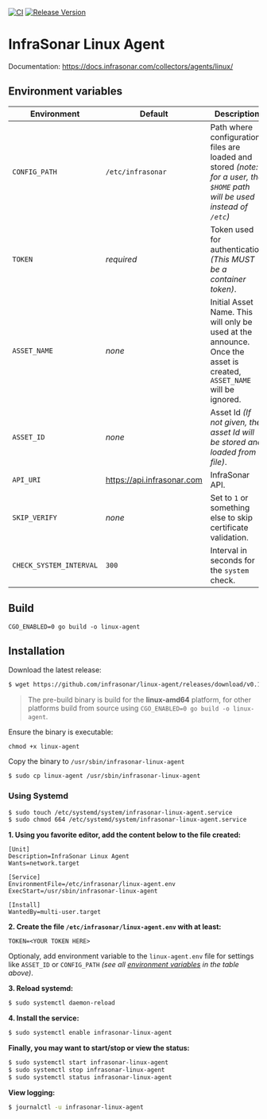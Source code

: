 [![CI](https://github.com/infrasonar/linux-agent/workflows/CI/badge.svg)](https://github.com/infrasonar/linux-agent/actions)
[![Release Version](https://img.shields.io/github/release/infrasonar/linux-agent)](https://github.com/infrasonar/linux-agent/releases)

# InfraSonar Linux Agent

Documentation: https://docs.infrasonar.com/collectors/agents/linux/

## Environment variables

Environment                 | Default                       | Description
----------------------------|-------------------------------|-------------------
`CONFIG_PATH`       		| `/etc/infrasonar` 			| Path where configuration files are loaded and stored _(note: for a user, the `$HOME` path will be used instead of `/etc`)_
`TOKEN`                     | _required_                    | Token used for authentication _(This MUST be a container token)_.
`ASSET_NAME`                | _none_                        | Initial Asset Name. This will only be used at the announce. Once the asset is created, `ASSET_NAME` will be ignored.
`ASSET_ID`                  | _none_                        | Asset Id _(If not given, the asset Id will be stored and loaded from file)_.
`API_URI`                   | https://api.infrasonar.com    | InfraSonar API.
`SKIP_VERIFY`               | _none_                        | Set to `1` or something else to skip certificate validation.
`CHECK_SYSTEM_INTERVAL`     | `300`                         | Interval in seconds for the `system` check.


## Build
```
CGO_ENABLED=0 go build -o linux-agent
```

## Installation

Download the latest release:
```bash
$ wget https://github.com/infrasonar/linux-agent/releases/download/v0.1.0/linux-agent
```

> The pre-build binary is build for the **linux-amd64** platform, for other platforms build from source using `CGO_ENABLED=0 go build -o linux-agent`.

Ensure the binary is executable:
```
chmod +x linux-agent
```

Copy the binary to `/usr/sbin/infrasonar-linux-agent`

```
$ sudo cp linux-agent /usr/sbin/infrasonar-linux-agent
```

### Using Systemd

```bash
$ sudo touch /etc/systemd/system/infrasonar-linux-agent.service
$ sudo chmod 664 /etc/systemd/system/infrasonar-linux-agent.service
```

**1. Using you favorite editor, add the content below to the file created:**

```
[Unit]
Description=InfraSonar Linux Agent
Wants=network.target

[Service]
EnvironmentFile=/etc/infrasonar/linux-agent.env
ExecStart=/usr/sbin/infrasonar-linux-agent

[Install]
WantedBy=multi-user.target
```

**2. Create the file `/etc/infrasonar/linux-agent.env` with at least:**

```
TOKEN=<YOUR TOKEN HERE>
```

Optionaly, add environment variable to the `linux-agent.env` file for settings like `ASSET_ID` or `CONFIG_PATH` _(see all [environment variables](#environment-variables) in the table above)_.

**3. Reload systemd:**

```bash
$ sudo systemctl daemon-reload
```

**4. Install the service:**

```bash
$ sudo systemctl enable infrasonar-linux-agent
```

**Finally, you may want to start/stop or view the status:**
```bash
$ sudo systemctl start infrasonar-linux-agent
$ sudo systemctl stop infrasonar-linux-agent
$ sudo systemctl status infrasonar-linux-agent
```

**View logging:**
```bash
$ journalctl -u infrasonar-linux-agent
```

